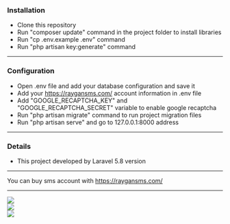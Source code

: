 ### Installation

- Clone this repository 
- Run "composer update" command in the project folder to install libraries
- Run "cp .env.example .env" command
- Run "php artisan key:generate" command

------------
### Configuration

- Open .env file and add your database configuration and save it
- Add your https://raygansms.com/ account information in .env file
- Add "GOOGLE_RECAPTCHA_KEY" and "GOOGLE_RECAPTCHA_SECRET" variable to enable google recaptcha
- Run "php artisan migrate" command to run project migration files
- Run "php artisan serve" and go to 127.0.0.1:8000 address

------------
### Details

- This project developed by Laravel 5.8 version

------------
You can buy sms account with https://raygansms.com/


------------
<img src="http://uupload.ir/files/mex0_screenshot_2019-10-13_smsauth(1).png">
<br>
<img src="http://uupload.ir/files/4mep_screenshot_2019-10-13_smsauth(2).png">
<br>
<img src="http://uupload.ir/files/2w09_screenshot_2019-10-13_smsauth.png">
